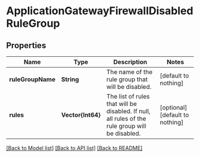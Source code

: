 # ApplicationGatewayFirewallDisabledRuleGroup


## Properties
Name | Type | Description | Notes
------------ | ------------- | ------------- | -------------
**ruleGroupName** | **String** | The name of the rule group that will be disabled. | [default to nothing]
**rules** | **Vector{Int64}** | The list of rules that will be disabled. If null, all rules of the rule group will be disabled. | [optional] [default to nothing]


[[Back to Model list]](../README.md#models) [[Back to API list]](../README.md#api-endpoints) [[Back to README]](../README.md)


